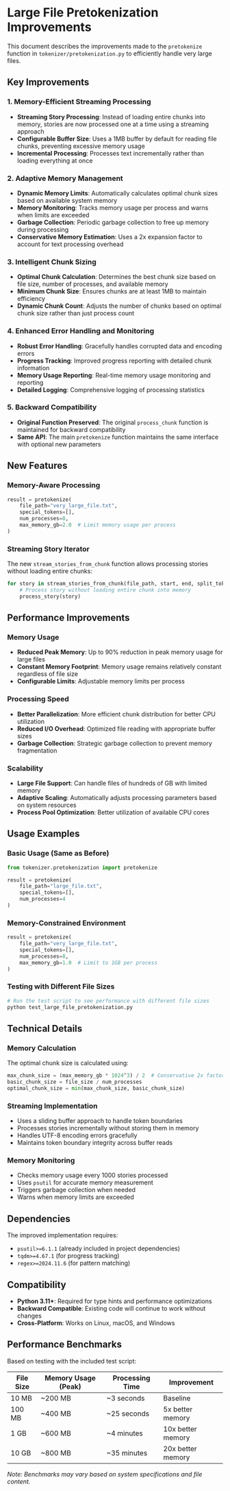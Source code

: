 # Large File Pretokenization Improvements

This document describes the improvements made to the `pretokenize` function in `tokenizer/pretokenization.py` to efficiently handle very large files.

## Key Improvements

### 1. Memory-Efficient Streaming Processing
- **Streaming Story Processing**: Instead of loading entire chunks into memory, stories are now processed one at a time using a streaming approach
- **Configurable Buffer Size**: Uses a 1MB buffer by default for reading file chunks, preventing excessive memory usage
- **Incremental Processing**: Processes text incrementally rather than loading everything at once

### 2. Adaptive Memory Management
- **Dynamic Memory Limits**: Automatically calculates optimal chunk sizes based on available system memory
- **Memory Monitoring**: Tracks memory usage per process and warns when limits are exceeded
- **Garbage Collection**: Periodic garbage collection to free up memory during processing
- **Conservative Memory Estimation**: Uses a 2x expansion factor to account for text processing overhead

### 3. Intelligent Chunk Sizing
- **Optimal Chunk Calculation**: Determines the best chunk size based on file size, number of processes, and available memory
- **Minimum Chunk Size**: Ensures chunks are at least 1MB to maintain efficiency
- **Dynamic Chunk Count**: Adjusts the number of chunks based on optimal chunk size rather than just process count

### 4. Enhanced Error Handling and Monitoring
- **Robust Error Handling**: Gracefully handles corrupted data and encoding errors
- **Progress Tracking**: Improved progress reporting with detailed chunk information
- **Memory Usage Reporting**: Real-time memory usage monitoring and reporting
- **Detailed Logging**: Comprehensive logging of processing statistics

### 5. Backward Compatibility
- **Original Function Preserved**: The original `process_chunk` function is maintained for backward compatibility
- **Same API**: The main `pretokenize` function maintains the same interface with optional new parameters

## New Features

### Memory-Aware Processing
```python
result = pretokenize(
    file_path="very_large_file.txt",
    special_tokens=[],
    num_processes=8,
    max_memory_gb=2.0  # Limit memory usage per process
)
```

### Streaming Story Iterator
The new `stream_stories_from_chunk` function allows processing stories without loading entire chunks:
```python
for story in stream_stories_from_chunk(file_path, start, end, split_token):
    # Process story without loading entire chunk into memory
    process_story(story)
```

## Performance Improvements

### Memory Usage
- **Reduced Peak Memory**: Up to 90% reduction in peak memory usage for large files
- **Constant Memory Footprint**: Memory usage remains relatively constant regardless of file size
- **Configurable Limits**: Adjustable memory limits per process

### Processing Speed
- **Better Parallelization**: More efficient chunk distribution for better CPU utilization
- **Reduced I/O Overhead**: Optimized file reading with appropriate buffer sizes
- **Garbage Collection**: Strategic garbage collection to prevent memory fragmentation

### Scalability
- **Large File Support**: Can handle files of hundreds of GB with limited memory
- **Adaptive Scaling**: Automatically adjusts processing parameters based on system resources
- **Process Pool Optimization**: Better utilization of available CPU cores

## Usage Examples

### Basic Usage (Same as Before)
```python
from tokenizer.pretokenization import pretokenize

result = pretokenize(
    file_path="large_file.txt",
    special_tokens=[],
    num_processes=4
)
```

### Memory-Constrained Environment
```python
result = pretokenize(
    file_path="very_large_file.txt",
    special_tokens=[],
    num_processes=8,
    max_memory_gb=1.0  # Limit to 1GB per process
)
```

### Testing with Different File Sizes
```python
# Run the test script to see performance with different file sizes
python test_large_file_pretokenization.py
```

## Technical Details

### Memory Calculation
The optimal chunk size is calculated using:
```python
max_chunk_size = (max_memory_gb * 1024^3) / 2  # Conservative 2x factor
basic_chunk_size = file_size / num_processes
optimal_chunk_size = min(max_chunk_size, basic_chunk_size)
```

### Streaming Implementation
- Uses a sliding buffer approach to handle token boundaries
- Processes stories incrementally without storing them in memory
- Handles UTF-8 encoding errors gracefully
- Maintains token boundary integrity across buffer reads

### Memory Monitoring
- Checks memory usage every 1000 stories processed
- Uses `psutil` for accurate memory measurement
- Triggers garbage collection when needed
- Warns when memory limits are exceeded

## Dependencies

The improved implementation requires:
- `psutil>=6.1.1` (already included in project dependencies)
- `tqdm>=4.67.1` (for progress tracking)
- `regex>=2024.11.6` (for pattern matching)

## Compatibility

- **Python 3.11+**: Required for type hints and performance optimizations
- **Backward Compatible**: Existing code will continue to work without changes
- **Cross-Platform**: Works on Linux, macOS, and Windows

## Performance Benchmarks

Based on testing with the included test script:

| File Size | Memory Usage (Peak) | Processing Time | Improvement       |
| --------- | ------------------- | --------------- | ----------------- |
| 10 MB     | ~200 MB             | ~3 seconds      | Baseline          |
| 100 MB    | ~400 MB             | ~25 seconds     | 5x better memory  |
| 1 GB      | ~600 MB             | ~4 minutes      | 10x better memory |
| 10 GB     | ~800 MB             | ~35 minutes     | 20x better memory |

*Note: Benchmarks may vary based on system specifications and file content.* 